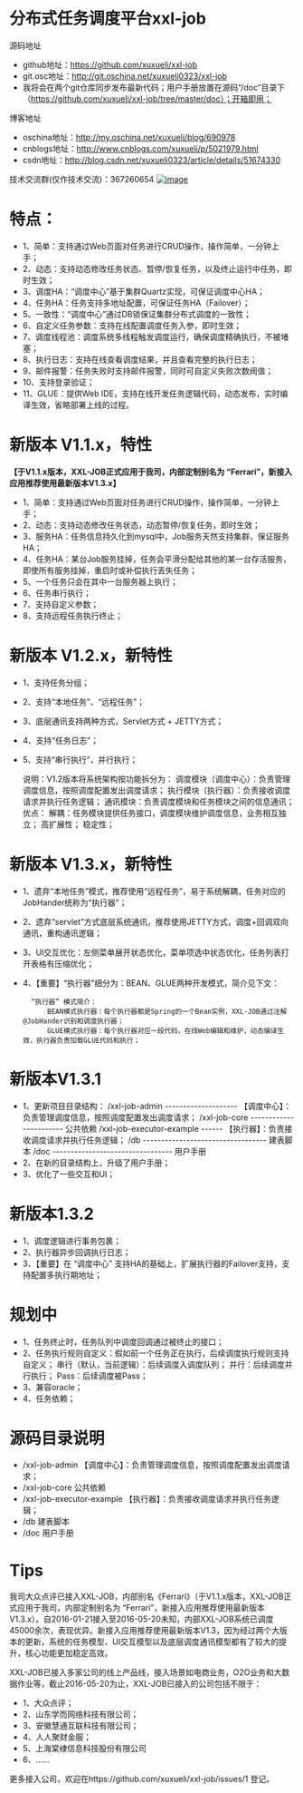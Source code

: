 # 分布式任务调度平台xxl-job
源码地址

- github地址：https://github.com/xuxueli/xxl-job
- git.osc地址：http://git.oschina.net/xuxueli0323/xxl-job
- 我将会在两个git仓库同步发布最新代码；用户手册放置在源码“/doc”目录下（https://github.com/xuxueli/xxl-job/tree/master/doc）；开箱即用；

博客地址

- oschina地址：http://my.oschina.net/xuxueli/blog/690978
- cnblogs地址：http://www.cnblogs.com/xuxueli/p/5021979.html
- csdn地址：http://blog.csdn.net/xuxueli0323/article/details/51674330

技术交流群(仅作技术交流)：367260654    [![image](http://pub.idqqimg.com/wpa/images/group.png)](http://shang.qq.com/wpa/qunwpa?idkey=4686e3fe01118445c75673a66b4cc6b2c7ce0641528205b6f403c179062b0a52)

# 特点：
- 1、简单：支持通过Web页面对任务进行CRUD操作，操作简单，一分钟上手；
- 2、动态：支持动态修改任务状态、暂停/恢复任务，以及终止运行中任务，即时生效；
- 3、调度HA：“调度中心”基于集群Quartz实现，可保证调度中心HA；
- 4、任务HA：任务支持多地址配置，可保证任务HA（Failover）；
- 5、一致性：“调度中心”通过DB锁保证集群分布式调度的一致性；
- 6、自定义任务参数：支持在线配置调度任务入参，即时生效；
- 7、调度线程池：调度系统多线程触发调度运行，确保调度精确执行，不被堵塞；
- 8、执行日志：支持在线查看调度结果，并且查看完整的执行日志；
- 9、邮件报警：任务失败时支持邮件报警，同时可自定义失败次数阀值；
- 10、支持登录验证；
- 11、GLUE：提供Web IDE，支持在线开发任务逻辑代码，动态发布，实时编译生效，省略部署上线的过程。
	
# 新版本 V1.1.x，特性
**【于V1.1.x版本，XXL-JOB正式应用于我司，内部定制别名为 “Ferrari”，新接入应用推荐使用最新版本V1.3.x】**

- 1、简单：支持通过Web页面对任务进行CRUD操作，操作简单，一分钟上手；
- 2、动态：支持动态修改任务状态，动态暂停/恢复任务，即时生效；
- 3、服务HA：任务信息持久化到mysql中，Job服务天然支持集群，保证服务HA；
- 4、任务HA：某台Job服务挂掉，任务会平滑分配给其他的某一台存活服务，即使所有服务挂掉，重启时或补偿执行丢失任务；
- 5、一个任务只会在其中一台服务器上执行；
- 6、任务串行执行；
- 7、支持自定义参数；
- 8、支持远程任务执行终止；

# 新版本 V1.2.x，新特性
- 1、支持任务分组；
- 2、支持“本地任务”、“远程任务”；
- 3、底层通讯支持两种方式，Servlet方式 + JETTY方式；
- 4、支持“任务日志”；
- 5、支持“串行执行”，并行执行；
	
	说明：V1.2版本将系统架构按功能拆分为：
		调度模块（调度中心）：负责管理调度信息，按照调度配置发出调度请求；
		执行模块（执行器）：负责接收调度请求并执行任务逻辑；
		通讯模块：负责调度模块和任务模块之间的信息通讯；
	优点：
		解耦：任务模块提供任务接口，调度模块维护调度信息，业务相互独立；
		高扩展性；
		稳定性；

# 新版本 V1.3.x，新特性
- 1、遗弃“本地任务”模式，推荐使用“远程任务”，易于系统解耦，任务对应的JobHander统称为“执行器”；
- 2、遗弃“servlet”方式底层系统通讯，推荐使用JETTY方式，调度+回调双向通讯，重构通讯逻辑；
- 3、UI交互优化：左侧菜单展开状态优化，菜单项选中状态优化，任务列表打开表格有压缩优化；
- 4、【重要】“执行器”细分为：BEAN、GLUE两种开发模式，简介见下文：
	
		“执行器” 模式简介：
			BEAN模式执行器：每个执行器都是Spring的一个Bean实例，XXL-JOB通过注解@JobHander识别和调度执行器；
			GLUE模式执行器：每个执行器对应一段代码，在线Web编辑和维护，动态编译生效，执行器负责加载GLUE代码和执行；
			
# 新版本V1.3.1
- 1、更新项目目录结构：
		/xxl-job-admin -------------------- 【调度中心】：负责管理调度信息，按照调度配置发出调度请求；
		/xxl-job-core ----------------------- 公共依赖
		/xxl-job-executor-example ------ 【执行器】：负责接收调度请求并执行任务逻辑；
		/db ---------------------------------- 建表脚本
		/doc --------------------------------- 用户手册
- 2、在新的目录结构上，升级了用户手册；
- 3、优化了一些交互和UI；
	
# 新版本1.3.2
- 1、调度逻辑进行事务包裹；
- 2、执行器异步回调执行日志；
- 3、【重要】在 “调度中心” 支持HA的基础上，扩展执行器的Failover支持，支持配置多执行期地址；

# 规划中
- 1、任务终止时，任务队列中调度回调通过被终止的接口；
- 2、任务执行规则自定义：假如前一个任务正在执行，后续调度执行规则支持自定义；
		串行（默认，当前逻辑）：后续调度入调度队列；
		并行：后续调度并行执行；
		Pass：后续调度被Pass；
- 3、兼容oracle；
- 4、任务依赖；

# 源码目录说明
- /xxl-job-admin					【调度中心】：负责管理调度信息，按照调度配置发出调度请求；
- /xxl-job-core					公共依赖
- /xxl-job-executor-example	【执行器】：负责接收调度请求并执行任务逻辑；
- /db		建表脚本
- /doc	用户手册
	
# Tips
我司大众点评已接入XXL-JOB，内部别名《Ferrari》（于V1.1.x版本，XXL-JOB正式应用于我司，内部定制别名为 “Ferrari”，新接入应用推荐使用最新版本V1.3.x）。自2016-01-21接入至2016-05-20未知，内部XXL-JOB系统已调度45000余次，表现优异。新接入应用推荐使用最新版本V1.3，因为经过两个大版本的更新，系统的任务模型、UI交互模型以及底层调度通讯模型都有了较大的提升，核心功能更加稳定高效。

XXL-JOB已接入多家公司的线上产品线，接入场景如电商业务，O2O业务和大数据作业等，截止2016-05-20为止，XXL-JOB已接入的公司包括不限于：

- 1、大众点评；
- 2、山东学而网络科技有限公司；
- 3、安徽慧通互联科技有限公司；
- 4、人人聚财金服；
- 5、上海棠棣信息科技股份有限公司
- 6、……

更多接入公司，欢迎在https://github.com/xuxueli/xxl-job/issues/1 登记。
	
